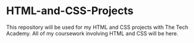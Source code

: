 # HTML-and-CSS-Projects
This repository will be used for my HTML and CSS projects with The Tech Academy. All of my coursework involving HTML and CSS will be here.
